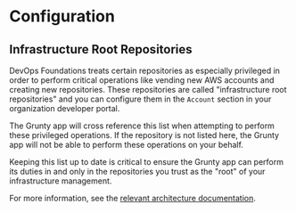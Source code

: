 # Configuration

## Infrastructure Root Repositories

DevOps Foundations treats certain repositories as especially privileged in order to perform critical operations like vending new AWS accounts and creating new repositories. These repositories are called "infrastructure root repositories" and you can configure them in the `Account` section in your organization developer portal.

<!-- TODO: Add screenshot -->

The Grunty app will cross reference this list when attempting to perform these privileged operations. If the repository is not listed here, the Grunty app will not be able to perform these operations on your behalf.

Keeping this list up to date is critical to ensure the Grunty app can perform its duties in and only in the repositories you trust as the "root" of your infrastructure management.

For more information, see the [relevant architecture documentation](/foundations/iac-foundations/architecture#infrastructure-live-root).

